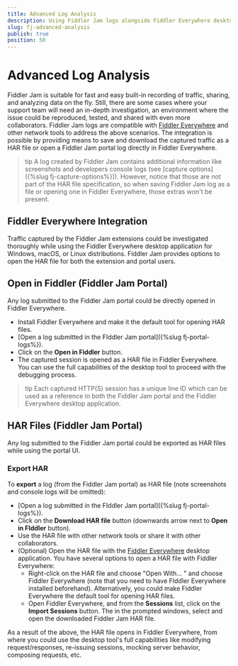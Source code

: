 ```yaml
---
title: Advanced Log Analysis
description: Using Fiddler Jam logs alongside Fiddler Everywhere desktop application for in-depth analysis
slug: fj-advanced-analysis
publish: true
position: 50
---
```


# Advanced Log Analysis

Fiddler Jam is suitable for fast and easy built-in recording of traffic, sharing, and analyzing data on the fly. Still, there are some cases where your support team will need an in-depth investigation, an environment where the issue could be reproduced, tested, and shared with even more collaborators. Fiddler Jam logs are compatible with [Fiddler Everywhere](https://www.telerik.com/download/fiddler-everywhere) and other network tools to address the above scenarios. The integration is possible by providing means to save and download the captured traffic as a HAR file or open a Fiddler Jam portal log directly in Fiddler Everywhere.

>tip A log created by Fiddler Jam contains additional information like screenshots and developers console logs (see [capture options]({%slug fj-capture-options%})). However, notice that those are not part of the HAR file specification, so when saving Fiddler Jam log as a file or opening one in Fiddler Everywhere, those extras won't be present.

## Fiddler Everywhere Integration

Traffic captured by the Fiddler Jam extensions could be investigated thoroughly while using the Fiddler Everywhere desktop application for Windows, macOS, or Linux distributions. Fiddler Jam provides options to open the HAR file for both the extension and portal users.


## Open in Fiddler (Fiddler Jam Portal)

Any log submitted to the Fiddler Jam portal could be directly opened in Fiddler Everywhere.

- Install Fiddler Everywhere and make it the default tool for opening HAR files.
- [Open a log submitted in the FIddler Jam portal]({%slug fj-portal-logs%}).
- Click on the **Open in Fiddler** button.
- The captured session is opened as a HAR file in Fiddler Everywhere. You can use the full capabilities of the desktop tool to proceed with the debugging process.

>tip Each captured HTTP(S) session has a unique line ID which can be used as a reference in both the Fiddler Jam portal and the Fiddler Everywhere desktop application.

## HAR Files (Fiddler Jam Portal)

Any log submitted to the Fiddler Jam portal could be exported as HAR files while using the portal UI.

### Export HAR

To **export** a log (from the Fiddler Jam portal) as HAR file (note screenshots and console logs will be omitted):

- [Open a log submitted in the FIddler Jam portal]({%slug fj-portal-logs%}).
- Click on the **Download HAR file** button (downwards arrow next to **Open in FIddler** button).
- Use the HAR file with other network tools or share it with other collaborators.
- (Optional) Open the HAR file with the [Fiddler Everywhere](https://docs.telerik.com/fiddler-everywhere) desktop application. You have several options to open a HAR file with Fiddler Everywhere: 
    - Right-click on the HAR file and choose "Open With... " and choose Fiddler Everywhere (note that you need to have FIddler Everywhere installed beforehand). Alternatively, you could make Fiddler Everywhere the default tool for opening HAR files.
    - Open Fiddler Everywhere, and from the **Sessions** list, click on the  **Import Sessions** button. The in the prompted windows, select and open the downloaded Fiddler Jam HAR file.

As a result of the above, the HAR file opens in Fiddler Everywhere, from where you could use the desktop tool's full capabilities like modifying request/responses, re-issuing sessions, mocking server behavior, composing requests, etc.